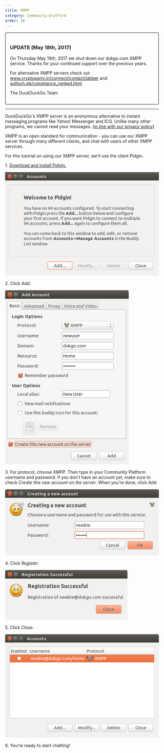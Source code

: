 ```yaml
---
title: XMPP
category: Community-platform
order: 30
---
```

<div style="border:solid 2px #727b88; border-radius:4px;padding:1em;">
<h3>UPDATE (May 18th, 2017)</h3>

<p>On Thursday May 19th, 2017 we shut down our dukgo.com XMPP service. Thanks for your continued support over the previous years. </p>

<p>For alternative XMPP servers check out <a href="https://www.cryptoparty.in/connect/contact/jabber">www.cryptoparty.in/connect/contact/jabber</a> and <a href="https://gultsch.de/compliance_ranked.html">gultsch.de/compliance_ranked.html</a></p>

<p>The DuckDuckGo Team</p></div>

<hr></hr><p>DuckDuckGo's XMPP server is an anonymous alternative to instant messaging programs like Yahoo! Messenger and ICQ. Unlike many other programs, we cannot read your messages. <a href="https://duckduckgo.com/privacy">(in line with our privacy policy)</a></p>

<p>XMPP is an open standard for communication - you can use our XMPP server through many different clients, and chat with users of other XMPP services.</p>

<p>For this tutorial on using our XMPP server, we'll use the client Pidgin.</p>

<p>1. <a href="http://pidgin.im/">Download and install Pidgin.</a></p>

<p><img src="../../images/30259c9bbee8dcac69749d92dbbcada1.png"></p>

<p>2. Click <em>Add</em>.</p>

<p><img src="../../images/5202b7a89d2352e6c3066efc801e0989.png"></p>

<p>3. For protocol, choose <em>XMPP</em>. Then type in your Community Platform username and password. If you don't have an account yet, make sure to check <em>Create this new account on the server</em>. When you're done, click <em>Add</em>.</p>

<p><img src="../../images/d33198cfc3aa895f97ffd1866427a3dd.png"></p>

<p>4. Click <em>Register</em>.</p>

<p><img src="../../images/afceaecb6710a1f27575f67bfcf261ea.png"></p>

<p>5. Click <em>Close</em>.</p>

<p><img src="../../images/0d16b385ae369eaef02f39b190ae0d6e.png"></p>

<p>6. You're ready to start chatting!</p>